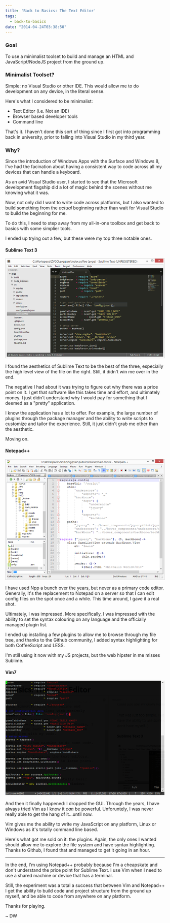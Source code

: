 ```yaml
---
title: 'Back to Basics: The Text Editor'
tags:
  - back-to-basics
date: "2014-04-24T03:38:50"
---
```


[1]: sublimetext.PNG
[2]: notepadpp.PNG
[3]: vim.png

### Goal

To use a minimalist toolset to build and manage an HTML and JavaScript/NodeJS project from the ground up.

### Minimalist Toolset?

Simple: no Visual Studio or other IDE. This would allow me to do development on any device, in the literal sense.

Here's what I considered to be minimalist:

*   Text Editor (i.e. Not an IDE)
*   Browser based developer tools
*   Command line

That's it. I haven't done this sort of thing since I first got into programming back in university, prior to falling into Visual Studio in my third year.

### Why?

Since the introduction of Windows Apps with the Surface and Windows 8, I've had the facination about having a consistent way to code across all my devices that can handle a keyboard.

As an avid Visual Studio user, I started to see that the Microsoft development flagship did a lot of magic behind the scenes without me knowing what it was.

Now, not only did I want to write code across platforms, but I also wanted to build something from the _actual_ beginning rather than wait for Visual Studio to build the beginning for me.

To do this, I need to step away from my all-in-one toolbox and get back to basics with some simplier tools.

I ended up trying out a few, but these were my top three notable ones.

#### Sublime Text 3

![1]

I found the aesthetics of Sublime Text to be the best of the three,  especially the high level view of the file on the right. Still, it didn't win me over in the end.

The negative I had about it was trying to figure out why there was a price point on it. I get that software like this takes time and effort, and ultimately money. I just didn't understand why I would pay for something that I deemed as a "pretty" application.

I know the application has a lot to offer. For example, the large number of plugins through the package manager and the ability to write scripts to customize and tailor the experience. Still, it just didn't grab me other than the aesthetic.

Moving on.

#### Notepad++

![2]

I have used Npp a bunch over the years, but never as a primary code editor. Generally, it's the replacement to Notepad on a server so that I can edit config files on the spot once and a while. This time around, I gave it a real shot.

Ultimately, I was impressed. More specifically, I was impressed with the ability to set the syntax colouring on any language and the officially managed plugin list.

I ended up installing a few plugins to allow me to browse through my file tree, and thanks to the Github community, I added syntax highlighting for both CoffeeScript and LESS.

I'm still using it now with my JS projects, but the web hipster in me misses Sublime.

#### Vim7

![3]

And then it finally happened: I dropped the GUI. Through the years, I have always tried Vim as I know it _can_ be powerful. Unforuntely, I was never really able to get the hang of it...until now.

Vim gives me the ability to write my JavaScript on any platform, Linux or Windows as it's totally command line based.

Here's what got me sold on it: the plugins. Again, the only ones I wanted should allow me to explore the file system and have syntax highlighting. Thanks to Github, I found that and managed to get it going in an hour.

* * *

In the end, I'm using Notepad++ probably because I'm a cheapskate and don't understand the price point for Sublime Text. I use Vim when I need to use a shared machine or device that has a terminal.

Still, the experiment was a total a success that between Vim and Notepad++ I get the ability to build code and project structure from the ground up myself, and be able to code from anywhere on any platform.

Thanks for playing.

~ DW